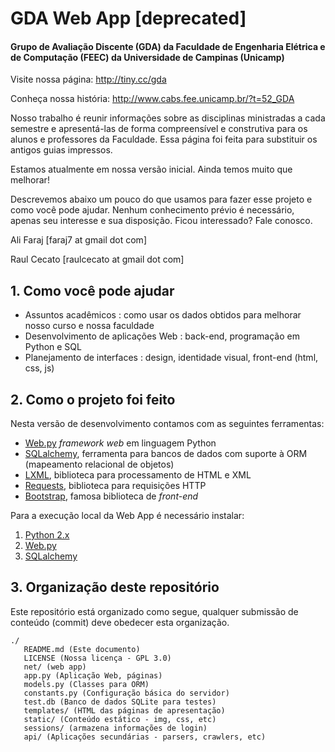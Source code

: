 # GDA Web App [deprecated]
#### Grupo de Avaliação Discente (GDA) da Faculdade de Engenharia Elétrica e de Computação (FEEC) da Universidade de Campinas (Unicamp)

Visite nossa página: http://tiny.cc/gda

Conheça nossa história: http://www.cabs.fee.unicamp.br/?t=52_GDA

Nosso trabalho é reunir informações sobre as disciplinas ministradas a cada semestre e apresentá-las de forma compreensível e construtiva para os alunos e professores da Faculdade. Essa página foi feita para substituir os antigos guias impressos.

Estamos atualmente em nossa versão inicial. Ainda temos muito que melhorar! 

Descrevemos abaixo um pouco do que usamos para fazer esse projeto e como você pode ajudar. Nenhum conhecimento prévio é necessário, apenas seu interesse e sua disposição. Ficou interessado? Fale conosco.

Ali Faraj [faraj7 at gmail dot com]

Raul Cecato [raulcecato at gmail dot com]
 
## 1. Como você pode ajudar

* Assuntos acadêmicos : como usar os dados obtidos para melhorar nosso curso e nossa faculdade
* Desenvolvimento de aplicações Web : back-end, programação em Python e SQL
* Planejamento de interfaces : design, identidade visual, front-end (html, css, js)


## 2. Como o projeto foi feito
Nesta versão de desenvolvimento contamos com as seguintes ferramentas:

* [Web.py](https://github.com/webpy/webpy) *framework web* em linguagem Python
* [SQLalchemy](http://www.sqlalchemy.org/), ferramenta para bancos de dados com suporte à ORM (mapeamento relacional de objetos)
* [LXML](http://lxml.de/), biblioteca para processamento de HTML e XML
* [Requests](http://docs.python-requests.org/en/latest), biblioteca para requisições HTTP 
* [Bootstrap](http://getbootstrap.com), famosa biblioteca de *front-end*


Para a execução local da Web App é necessário instalar:

 1. [Python 2.x](https://www.python.org)
 2. [Web.py](https://github.com/webpy/webpy)
 3. [SQLalchemy](http://www.sqlalchemy.org/)
 

## 3. Organização deste repositório
Este repositório está organizado como segue, qualquer submissão de conteúdo (commit) deve obedecer esta organização.

```
./
   README.md (Este documento)
   LICENSE (Nossa licença - GPL 3.0)
   net/ (web app)
   app.py (Aplicação Web, páginas)
   models.py (Classes para ORM)
   constants.py (Configuração básica do servidor)
   test.db (Banco de dados SQLite para testes)
   templates/ (HTML das páginas de apresentação)
   static/ (Conteúdo estático - img, css, etc)
   sessions/ (armazena informações de login)
   api/ (Aplicações secundárias - parsers, crawlers, etc)

```
